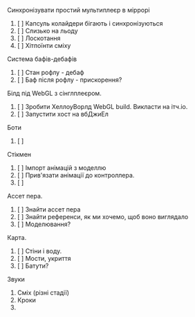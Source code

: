 Синхронізувати простий мультиплеєр в міррорі
1. [ ] Капсуль колайдери бігають і синхронізуються
1. [ ] Слизько на льоду
1. [ ] Лоскотання
1. [ ] Хітпоїнти сміху

Система бафів-дебафів
1. [ ] Стан рофлу - дебаф
1. [ ] Баф після рофлу - прискорення?


Білд під WebGL з сінглплеєром.
1. [ ] Зробити ХеллоуВорлд WebGL build. Викласти на ітч.іо.
1. [ ] Запустити хост на вбДжиЕл


Боти 
1. [ ]

Стікмен
1. [ ] Імпорт анімацій з моделлю
1. [ ] Прив'язати анімації до контроллера.
1. [ ] 

Ассет пера.
1. [ ] Знайти ассет пера
1. [ ] Знайти референси, як ми хочемо, щоб воно виглядало
1. [ ] Моделювання? 

Карта.
1. [ ] Стіни і воду.
1. [ ] Мости, укриття
1. [ ] Батути?

Звуки
1. Сміх (різні стадії)
1. Кроки
1. 